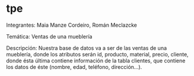 # tpe
Integrantes: Maia Manze Cordeiro, Román Meclazcke

Temática: Ventas de una mueblería

Descripción: Nuestra base de datos va a ser de las ventas de una mueblería, donde los atributos serán id, producto, material, precio, cliente, donde ésta última contiene información de la tabla clientes, que contiene los datos de éste (nombre, edad, teléfono, dirección...).
